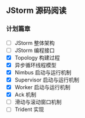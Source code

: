 ﻿## JStorm 源码阅读

### 计划篇章

- [ ] JStorm 整体架构
- [ ] JStorm 编程接口
- [x] Topology 构建过程
- [x] 异步循环线程模型
- [x] Nimbus 启动与运行机制
- [x] Supervisor 启动与运行机制
- [x] Worker 启动与运行机制
- [x] Ack 机制
- [ ] 滑动与滚动窗口机制
- [ ] Trident 实现